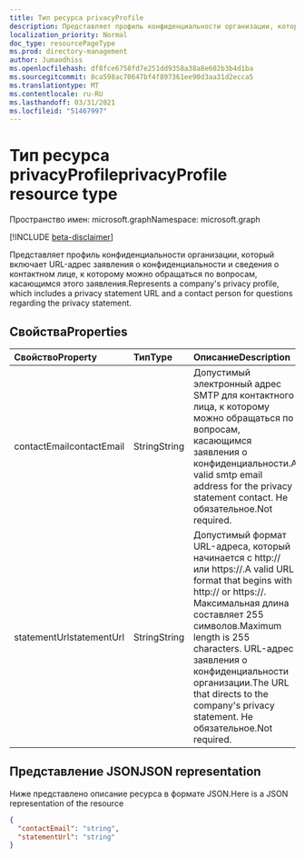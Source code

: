 ```yaml
---
title: Тип ресурса privacyProfile
description: Представляет профиль конфиденциальности организации, который включает URL-адрес заявления о конфиденциальности и сведения о контактном лице, к которому можно обращаться по вопросам, касающимся этого заявления.
localization_priority: Normal
doc_type: resourcePageType
ms.prod: directory-management
author: Jumaodhiss
ms.openlocfilehash: df8fce6758fd7e251dd9358a38a8e602b3b4d1ba
ms.sourcegitcommit: 8ca598ac70647bf4f897361ee90d3aa31d2ecca5
ms.translationtype: MT
ms.contentlocale: ru-RU
ms.lasthandoff: 03/31/2021
ms.locfileid: "51467997"
---
```

# <a name="privacyprofile-resource-type"></a><span data-ttu-id="fbb48-103">Тип ресурса privacyProfile</span><span class="sxs-lookup"><span data-stu-id="fbb48-103">privacyProfile resource type</span></span>

<span data-ttu-id="fbb48-104">Пространство имен: microsoft.graph</span><span class="sxs-lookup"><span data-stu-id="fbb48-104">Namespace: microsoft.graph</span></span>

[!INCLUDE [beta-disclaimer](../../includes/beta-disclaimer.md)]

<span data-ttu-id="fbb48-105">Представляет профиль конфиденциальности организации, который включает URL-адрес заявления о конфиденциальности и сведения о контактном лице, к которому можно обращаться по вопросам, касающимся этого заявления.</span><span class="sxs-lookup"><span data-stu-id="fbb48-105">Represents a company's privacy profile, which includes a privacy statement URL and a contact person for questions regarding the privacy statement.</span></span>

## <a name="properties"></a><span data-ttu-id="fbb48-106">Свойства</span><span class="sxs-lookup"><span data-stu-id="fbb48-106">Properties</span></span>
| <span data-ttu-id="fbb48-107">Свойство</span><span class="sxs-lookup"><span data-stu-id="fbb48-107">Property</span></span>   | <span data-ttu-id="fbb48-108">Тип</span><span class="sxs-lookup"><span data-stu-id="fbb48-108">Type</span></span>|<span data-ttu-id="fbb48-109">Описание</span><span class="sxs-lookup"><span data-stu-id="fbb48-109">Description</span></span>|
|:---------------|:--------|:----------|
|<span data-ttu-id="fbb48-110">contactEmail</span><span class="sxs-lookup"><span data-stu-id="fbb48-110">contactEmail</span></span>|<span data-ttu-id="fbb48-111">String</span><span class="sxs-lookup"><span data-stu-id="fbb48-111">String</span></span>| <span data-ttu-id="fbb48-112">Допустимый электронный адрес SMTP для контактного лица, к которому можно обращаться по вопросам, касающимся заявления о конфиденциальности.</span><span class="sxs-lookup"><span data-stu-id="fbb48-112">A valid smtp email address for the privacy statement contact.</span></span> <span data-ttu-id="fbb48-113">Не обязательное.</span><span class="sxs-lookup"><span data-stu-id="fbb48-113">Not required.</span></span>|
|<span data-ttu-id="fbb48-114">statementUrl</span><span class="sxs-lookup"><span data-stu-id="fbb48-114">statementUrl</span></span>|<span data-ttu-id="fbb48-115">String</span><span class="sxs-lookup"><span data-stu-id="fbb48-115">String</span></span>| <span data-ttu-id="fbb48-116">Допустимый формат URL-адреса, который начинается с http:// или https://.</span><span class="sxs-lookup"><span data-stu-id="fbb48-116">A valid URL format that begins with http:// or https://.</span></span> <span data-ttu-id="fbb48-117">Максимальная длина составляет 255 символов.</span><span class="sxs-lookup"><span data-stu-id="fbb48-117">Maximum length is 255 characters.</span></span> <span data-ttu-id="fbb48-118">URL-адрес заявления о конфиденциальности организации.</span><span class="sxs-lookup"><span data-stu-id="fbb48-118">The URL that directs to the company's privacy statement.</span></span> <span data-ttu-id="fbb48-119">Не обязательное.</span><span class="sxs-lookup"><span data-stu-id="fbb48-119">Not required.</span></span>|

## <a name="json-representation"></a><span data-ttu-id="fbb48-120">Представление JSON</span><span class="sxs-lookup"><span data-stu-id="fbb48-120">JSON representation</span></span>

<span data-ttu-id="fbb48-121">Ниже представлено описание ресурса в формате JSON.</span><span class="sxs-lookup"><span data-stu-id="fbb48-121">Here is a JSON representation of the resource</span></span>

<!-- {
  "blockType": "resource",
  "optionalProperties": [

  ],
  "@odata.type": "microsoft.graph.privacyProfile"
}-->

```json
{
  "contactEmail": "string",
  "statementUrl": "string"
}
```


